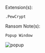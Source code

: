 Extension(s): 
```
.PewCrypt
```
Ransom Note(s): 
```
Popup Window
```
![popup](https://github.com/user-attachments/assets/fcc2f562-526e-4d81-9ee6-7f1a02b04a53)
